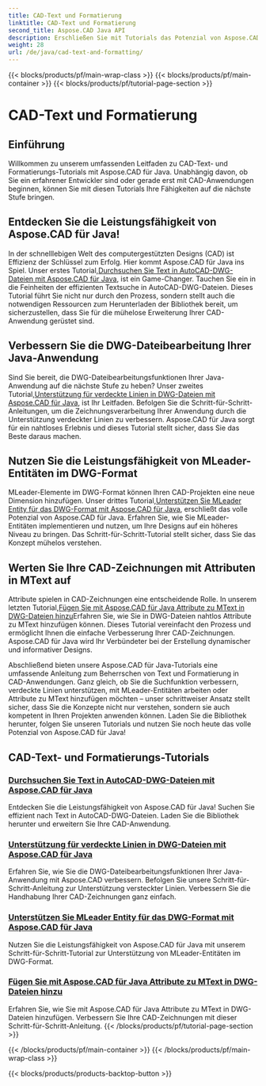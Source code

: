 ```yaml
---
title: CAD-Text und Formatierung
linktitle: CAD-Text und Formatierung
second_title: Aspose.CAD Java API
description: Erschließen Sie mit Tutorials das Potenzial von Aspose.CAD für Java. Lernen Sie Textsuche, verdeckte Linien, MLeader-Elemente und MText-Attribute kennen, um Ihre CAD-App zu verbessern.
weight: 28
url: /de/java/cad-text-and-formatting/
---
```


{{< blocks/products/pf/main-wrap-class >}}
{{< blocks/products/pf/main-container >}}
{{< blocks/products/pf/tutorial-page-section >}}

# CAD-Text und Formatierung

## Einführung
Willkommen zu unserem umfassenden Leitfaden zu CAD-Text- und Formatierungs-Tutorials mit Aspose.CAD für Java. Unabhängig davon, ob Sie ein erfahrener Entwickler sind oder gerade erst mit CAD-Anwendungen beginnen, können Sie mit diesen Tutorials Ihre Fähigkeiten auf die nächste Stufe bringen.

## Entdecken Sie die Leistungsfähigkeit von Aspose.CAD für Java!

 In der schnelllebigen Welt des computergestützten Designs (CAD) ist Effizienz der Schlüssel zum Erfolg. Hier kommt Aspose.CAD für Java ins Spiel. Unser erstes Tutorial,[Durchsuchen Sie Text in AutoCAD-DWG-Dateien mit Aspose.CAD für Java](./search-text-in-dwg/), ist ein Game-Changer. Tauchen Sie ein in die Feinheiten der effizienten Textsuche in AutoCAD-DWG-Dateien. Dieses Tutorial führt Sie nicht nur durch den Prozess, sondern stellt auch die notwendigen Ressourcen zum Herunterladen der Bibliothek bereit, um sicherzustellen, dass Sie für die mühelose Erweiterung Ihrer CAD-Anwendung gerüstet sind.

## Verbessern Sie die DWG-Dateibearbeitung Ihrer Java-Anwendung

 Sind Sie bereit, die DWG-Dateibearbeitungsfunktionen Ihrer Java-Anwendung auf die nächste Stufe zu heben? Unser zweites Tutorial,[Unterstützung für verdeckte Linien in DWG-Dateien mit Aspose.CAD für Java](./support-hidden-lines-in-dwg/), ist Ihr Leitfaden. Befolgen Sie die Schritt-für-Schritt-Anleitungen, um die Zeichnungsverarbeitung Ihrer Anwendung durch die Unterstützung verdeckter Linien zu verbessern. Aspose.CAD für Java sorgt für ein nahtloses Erlebnis und dieses Tutorial stellt sicher, dass Sie das Beste daraus machen.

## Nutzen Sie die Leistungsfähigkeit von MLeader-Entitäten im DWG-Format

 MLeader-Elemente im DWG-Format können Ihren CAD-Projekten eine neue Dimension hinzufügen. Unser drittes Tutorial,[Unterstützen Sie MLeader Entity für das DWG-Format mit Aspose.CAD für Java](./support-mleader-entity/), erschließt das volle Potenzial von Aspose.CAD für Java. Erfahren Sie, wie Sie MLeader-Entitäten implementieren und nutzen, um Ihre Designs auf ein höheres Niveau zu bringen. Das Schritt-für-Schritt-Tutorial stellt sicher, dass Sie das Konzept mühelos verstehen.

## Werten Sie Ihre CAD-Zeichnungen mit Attributen in MText auf

Attribute spielen in CAD-Zeichnungen eine entscheidende Rolle. In unserem letzten Tutorial,[Fügen Sie mit Aspose.CAD für Java Attribute zu MText in DWG-Dateien hinzu](./add-attributes-to-mtext/)Erfahren Sie, wie Sie in DWG-Dateien nahtlos Attribute zu MText hinzufügen können. Dieses Tutorial vereinfacht den Prozess und ermöglicht Ihnen die einfache Verbesserung Ihrer CAD-Zeichnungen. Aspose.CAD für Java wird Ihr Verbündeter bei der Erstellung dynamischer und informativer Designs.

Abschließend bieten unsere Aspose.CAD für Java-Tutorials eine umfassende Anleitung zum Beherrschen von Text und Formatierung in CAD-Anwendungen. Ganz gleich, ob Sie die Suchfunktion verbessern, verdeckte Linien unterstützen, mit MLeader-Entitäten arbeiten oder Attribute zu MText hinzufügen möchten – unser schrittweiser Ansatz stellt sicher, dass Sie die Konzepte nicht nur verstehen, sondern sie auch kompetent in Ihren Projekten anwenden können. Laden Sie die Bibliothek herunter, folgen Sie unseren Tutorials und nutzen Sie noch heute das volle Potenzial von Aspose.CAD für Java!

## CAD-Text- und Formatierungs-Tutorials
### [Durchsuchen Sie Text in AutoCAD-DWG-Dateien mit Aspose.CAD für Java](./search-text-in-dwg/)
Entdecken Sie die Leistungsfähigkeit von Aspose.CAD für Java! Suchen Sie effizient nach Text in AutoCAD-DWG-Dateien. Laden Sie die Bibliothek herunter und erweitern Sie Ihre CAD-Anwendung.
### [Unterstützung für verdeckte Linien in DWG-Dateien mit Aspose.CAD für Java](./support-hidden-lines-in-dwg/)
Erfahren Sie, wie Sie die DWG-Dateibearbeitungsfunktionen Ihrer Java-Anwendung mit Aspose.CAD verbessern. Befolgen Sie unsere Schritt-für-Schritt-Anleitung zur Unterstützung versteckter Linien. Verbessern Sie die Handhabung Ihrer CAD-Zeichnungen ganz einfach.
### [Unterstützen Sie MLeader Entity für das DWG-Format mit Aspose.CAD für Java](./support-mleader-entity/)
Nutzen Sie die Leistungsfähigkeit von Aspose.CAD für Java mit unserem Schritt-für-Schritt-Tutorial zur Unterstützung von MLeader-Entitäten im DWG-Format.
### [Fügen Sie mit Aspose.CAD für Java Attribute zu MText in DWG-Dateien hinzu](./add-attributes-to-mtext/)
Erfahren Sie, wie Sie mit Aspose.CAD für Java Attribute zu MText in DWG-Dateien hinzufügen. Verbessern Sie Ihre CAD-Zeichnungen mit dieser Schritt-für-Schritt-Anleitung.
{{< /blocks/products/pf/tutorial-page-section >}}

{{< /blocks/products/pf/main-container >}}
{{< /blocks/products/pf/main-wrap-class >}}

{{< blocks/products/products-backtop-button >}}

